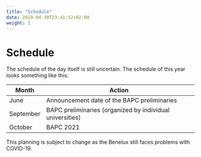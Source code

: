 ```yaml
---
title: "Schedule"
date: 2019-04-30T23:41:52+02:00
weight: 1
---
```


# Schedule

The schedule of the day itself is still uncertain. The schedule of this year looks something like this:

| Month     | Action                                                    |
| --------- | --------------------------------------------------------- |
| June      | Announcement date of the BAPC preliminaries               |
| September | BAPC preliminaries (organized by individual universities) |
| October   | BAPC 2021                                                 |

This planning is subject to change as the Benelux still faces problems with COVID-19.
